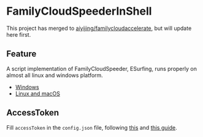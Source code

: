 # FamilyCloudSpeederInShell

This project has merged to [aiyijing/familycloudaccelerate](https://github.com/aiyijing/familycloudaccelerate), but will update here first.

## Feature

A script implementation of FamilyCloudSpeeder, ESurfing, runs properly on almost all linux and windows platform.

- [Windows](https://github.com/vcheckzen/FamilyCloudSpeederInShell/tree/master/powershell)
- [Linux and macOS](https://github.com/vcheckzen/FamilyCloudSpeederInShell/tree/master/shell)

## AccessToken

Fill `accessToken` in the `config.json` file, following [this](https://github.com/MegatronKing/HttpCanary/tree/master/docs/v2/zh-CN#22-%E7%AC%AC%E4%B8%89%E6%96%B9app%E6%8A%93%E5%8C%85) and [this guide](https://github.com/vcheckzen/FamilyCloudSpeederInShell/issues/5).
